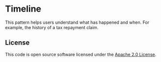 # Timeline
This pattern helps users understand what has happened and when. For example, the history of a tax repayment claim.

## License
This code is open source software licensed under the [Apache 2.0 License]("http://www.apache.org/licenses/LICENSE-2.0.html").
